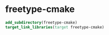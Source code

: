 # freetype-cmake

```cmake
add_subdirectory(freetype-cmake)
target_link_libraries(target freetype-cmake)
```